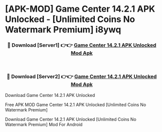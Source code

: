 # [APK-MOD] Game Center 14.2.1 APK Unlocked - [Unlimited Coins No Watermark Premium] i8ywq



<div align="center">
<h3>🔴 Download [Server1] 👉👉 <a href="https://momento.my/?title=Game_Center_14.2.1_APK_Unlocked">Game Center 14.2.1 APK Unlocked Mod Apk</a></h3><br>

<h3>🔴 Download [Server2] 👉👉 <a href="https://momento.my/?title=Game_Center_14.2.1_APK_Unlocked">Game Center 14.2.1 APK Unlocked Mod Apk</a></h3>
</div>



Download Game Center 14.2.1 APK Unlocked 

Free APK MOD Game Center 14.2.1 APK Unlocked [Unlimited Coins No Watermark Premium]

Download Game Center 14.2.1 APK Unlocked [Unlimited Coins No Watermark Premium] Mod For Android
